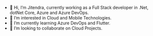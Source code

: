 - 👋 Hi, I’m Jitendra, currently working as a Full Stack developer in .Net, dotNet Core, Azure and Azure DevOps.
- 👀 I’m interested in Cloud and Mobile Technologies.
- 🌱 I’m currently learning Azure DevOps and Flutter.
- 💞️ I’m looking to collaborate on Cloud Projects.
<!---
jitendra-25/jitendra-25 is a ✨ special ✨ repository because its `README.md` (this file) appears on your GitHub profile.
You can click the Preview link to take a look at your changes.
--->

